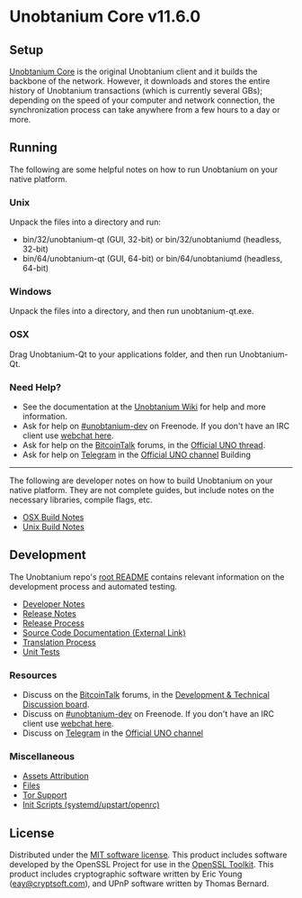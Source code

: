 Unobtanium Core v11.6.0
=====================

Setup
---------------------
[Unobtanium Core](http://Unobtanium.uno/en/download) is the original Unobtanium client and it builds the backbone of the network. However, it downloads and stores the entire history of Unobtanium transactions (which is currently several GBs); depending on the speed of your computer and network connection, the synchronization process can take anywhere from a few hours to a day or more.

Running
---------------------
The following are some helpful notes on how to run Unobtanium on your native platform. 

### Unix

Unpack the files into a directory and run:

- bin/32/unobtanium-qt (GUI, 32-bit) or bin/32/unobtaniumd (headless, 32-bit)
- bin/64/unobtanium-qt (GUI, 64-bit) or bin/64/unobtaniumd (headless, 64-bit)



### Windows

Unpack the files into a directory, and then run unobtanium-qt.exe.

### OSX

Drag Unobtanium-Qt to your applications folder, and then run Unobtanium-Qt.

### Need Help?

* See the documentation at the [Unobtanium Wiki](https://unobtanium.uno/blog)
for help and more information.
* Ask for help on [#unobtanium-dev](http://webchat.freenode.net?channels=unobtanium-dev) on Freenode. If you don't have an IRC client use [webchat here](http://webchat.freenode.net?channels=unobtanium-dev).
* Ask for help on the [BitcoinTalk](https://bitcointalk.org/) forums, in the [Official UNO thread](https://bitcointalk.org/index.php?topic=527500.0).
* Ask for help on [Telegram](https://web.telegram.org) in the [Official UNO channel](https://t.me/joinchat/AAAAAEIAq9IOEd4Z5BlyYA)
Building
---------------------
The following are developer notes on how to build Unobtanium on your native platform. They are not complete guides, but include notes on the necessary libraries, compile flags, etc.

- [OSX Build Notes](build-osx.md)
- [Unix Build Notes](build-unix.md)

Development
---------------------
The Unobtanium repo's [root README](https://github.com/unobtanium-official/Unobtanium/blob/master/README.md) contains relevant information on the development process and automated testing.

- [Developer Notes](developer-notes.md)
- [Release Notes](release-notes.md)
- [Release Process](release-process.md)
- [Source Code Documentation (External Link)](https://dev.visucore.com/bitcoin/doxygen/)
- [Translation Process](translation_process.md)
- [Unit Tests](unit-tests.md)

### Resources
* Discuss on the [BitcoinTalk](https://bitcointalk.org/) forums, in the [Development & Technical Discussion board](https://bitcointalk.org/index.php?topic=527500.0).
* Discuss on [#unobtanium-dev](http://webchat.freenode.net/?channels=unobtanium-dev) on Freenode. If you don't have an IRC client use [webchat here](http://webchat.freenode.net/?channels=unobtanium-dev).
* Discuss on [Telegram](https://web.telegram.org) in the [Official UNO channel](https://t.me/joinchat/AAAAAEIAq9IOEd4Z5BlyYA)

### Miscellaneous
- [Assets Attribution](assets-attribution.md)
- [Files](files.md)
- [Tor Support](tor.md)
- [Init Scripts (systemd/upstart/openrc)](init.md)

License
---------------------
Distributed under the [MIT software license](http://www.opensource.org/licenses/mit-license.php).
This product includes software developed by the OpenSSL Project for use in the [OpenSSL Toolkit](https://www.openssl.org/). This product includes
cryptographic software written by Eric Young ([eay@cryptsoft.com](mailto:eay@cryptsoft.com)), and UPnP software written by Thomas Bernard.
